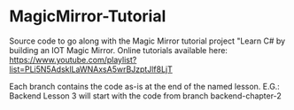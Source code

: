 # MagicMirror-Tutorial
Source code to go along with the Magic Mirror tutorial project "Learn C# by building an IOT Magic Mirror. 
Online tutorials available here: https://www.youtube.com/playlist?list=PLi5N5AdsklLaWNAxsA5wrBJzptJlf8LjT

Each branch contains the code as-is at the end of the named lesson. E.G.: Backend Lesson 3 will start with the code from branch backend-chapter-2 
